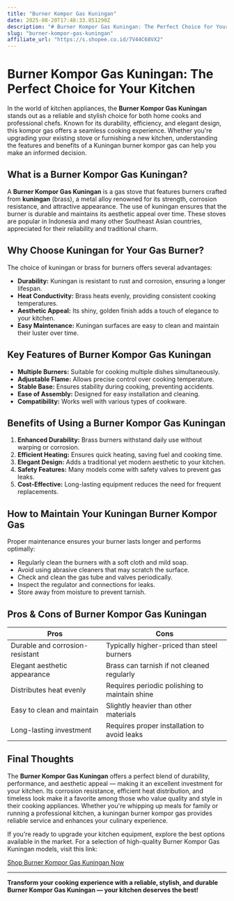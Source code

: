 ```yaml
---
title: "Burner Kompor Gas Kuningan"
date: 2025-08-20T17:48:33.851290Z
description: "# Burner Kompor Gas Kuningan: The Perfect Choice for Your Kitchen..."
slug: "burner-kompor-gas-kuningan"
affiliate_url: "https://s.shopee.co.id/7V44C68VX2"
---
```

# Burner Kompor Gas Kuningan: The Perfect Choice for Your Kitchen

In the world of kitchen appliances, the **Burner Kompor Gas Kuningan** stands out as a reliable and stylish choice for both home cooks and professional chefs. Known for its durability, efficiency, and elegant design, this kompor gas offers a seamless cooking experience. Whether you're upgrading your existing stove or furnishing a new kitchen, understanding the features and benefits of a Kuningan burner kompor gas can help you make an informed decision.

## What is a Burner Kompor Gas Kuningan?

A **Burner Kompor Gas Kuningan** is a gas stove that features burners crafted from **kuningan** (brass), a metal alloy renowned for its strength, corrosion resistance, and attractive appearance. The use of kuningan ensures that the burner is durable and maintains its aesthetic appeal over time. These stoves are popular in Indonesia and many other Southeast Asian countries, appreciated for their reliability and traditional charm.

## Why Choose Kuningan for Your Gas Burner?

The choice of kuningan or brass for burners offers several advantages:

- **Durability:** Kuningan is resistant to rust and corrosion, ensuring a longer lifespan.
- **Heat Conductivity:** Brass heats evenly, providing consistent cooking temperatures.
- **Aesthetic Appeal:** Its shiny, golden finish adds a touch of elegance to your kitchen.
- **Easy Maintenance:** Kuningan surfaces are easy to clean and maintain their luster over time.

## Key Features of Burner Kompor Gas Kuningan

- **Multiple Burners:** Suitable for cooking multiple dishes simultaneously.
- **Adjustable Flame:** Allows precise control over cooking temperature.
- **Stable Base:** Ensures stability during cooking, preventing accidents.
- **Ease of Assembly:** Designed for easy installation and cleaning.
- **Compatibility:** Works well with various types of cookware.

## Benefits of Using a Burner Kompor Gas Kuningan

1. **Enhanced Durability:** Brass burners withstand daily use without warping or corrosion.
2. **Efficient Heating:** Ensures quick heating, saving fuel and cooking time.
3. **Elegant Design:** Adds a traditional yet modern aesthetic to your kitchen.
4. **Safety Features:** Many models come with safety valves to prevent gas leaks.
5. **Cost-Effective:** Long-lasting equipment reduces the need for frequent replacements.

## How to Maintain Your Kuningan Burner Kompor Gas

Proper maintenance ensures your burner lasts longer and performs optimally:

- Regularly clean the burners with a soft cloth and mild soap.
- Avoid using abrasive cleaners that may scratch the surface.
- Check and clean the gas tube and valves periodically.
- Inspect the regulator and connections for leaks.
- Store away from moisture to prevent tarnish.

## Pros & Cons of Burner Kompor Gas Kuningan

| Pros                                    | Cons                                        |
|-----------------------------------------|----------------------------------------------|
| Durable and corrosion-resistant       | Typically higher-priced than steel burners |
| Elegant aesthetic appearance           | Brass can tarnish if not cleaned regularly |
| Distributes heat evenly               | Requires periodic polishing to maintain shine |
| Easy to clean and maintain             | Slightly heavier than other materials       |
| Long-lasting investment               | Requires proper installation to avoid leaks |

## Final Thoughts

The **Burner Kompor Gas Kuningan** offers a perfect blend of durability, performance, and aesthetic appeal — making it an excellent investment for your kitchen. Its corrosion resistance, efficient heat distribution, and timeless look make it a favorite among those who value quality and style in their cooking appliances. Whether you're whipping up meals for family or running a professional kitchen, a kuningan burner kompor gas provides reliable service and enhances your culinary experience.

If you're ready to upgrade your kitchen equipment, explore the best options available in the market. For a selection of high-quality Burner Kompor Gas Kuningan models, visit this link:

[Shop Burner Kompor Gas Kuningan Now](https://s.shopee.co.id/7V44C68VX2)

---

**Transform your cooking experience with a reliable, stylish, and durable Burner Kompor Gas Kuningan — your kitchen deserves the best!**